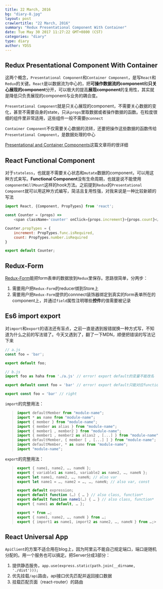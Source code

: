 ```yaml
---
title: 22 March, 2016
bg: "diary-8.jpg"
layout: post
crawlertitle: "22 March, 2016"
summary: "Redux Presentational Component With Container"
date: Tue May 30 2017 11:27:22 GMT+0800 (CST)
categories: "diary"
type: diary
author: YDSS
---
```


## Redux Presentational Component With Container

这两个概念，`Presentational Component`和`Container Component`，是写`React`和`Redux`的关键。`React`是以数据流为中心的，把**可操作数据流的component**和**只关心展现的component**分开，可以极大的提高**展现component**的复用性，其实就是降低只负责展现的component与业务的耦合度。

`Presentational Component`就是只关心展现的component，不需要关心数据的变化，甚至不需要自身的state，只从`props`里取数据或者操作数据的函数。在粒度很细的组件里非常适用，这些组件一般不需要`@connect`

`Container Component`不仅需要关心数据的流转，还要把操作这些数据的函数传给`Presentational Component`，是数据处理的中心

[Presentational and Container Components](https://medium.com/@dan_abramov/smart-and-dumb-components-7ca2f9a7c7d0#.w0gqdz70v)这篇文章将的很详细

## React Functional Component

对于`stateless`，也就是不需要关心状态和`mutate`数据的component，可以用这种方式来写。**Functional Component**没有生命周期，也就是说不能使用`componentWillMount`这样的hook方法。之前提到`Redux`的`Presentational Component`就可以用这种方式编写，简洁且复用性强，对我来说是一种比较新颖的写法

```js
import React, {Component, PropTypes} from 'react';

const Counter = (props) => 
    <span className='counter' onClick={props.increment}>{props.count}</span>

Counter.propTypes = {
    increment: PropTypes.func.isRequired,
    count: PropTypes.number.isRequired
}

export default Counter;

```

## Redux-Form

[Redux-Form](https://www.npmjs.com/package/redux-form)能把form表单的数据放到`Redux`里保存。思路很简单，分两步：

1. 需要用户把`Redux-Form`的reducer绑到Store上
2. 需要用户把`Redux-Form`提供的connnect装饰器绑定到真实的form表单所在的component上，并通过`field`属性注明哪些**控件**的值需要被记录

## Es6 import export

对`import`和`export`的语法还有盲点，之前一直是遇到报错就换一种方式写，不知道为什么之前的写法错了。今天又遇到了，翻了一下MDN，顺便把错误的写法记下来

```js
// a.js
const foo = 'bar';

export default foo;

// b.js
import foo as haha from './a.js' // error! export default的变量不能改名
```

```js
export default const foo = 'bar' // error! export default只能对应function和expression，不能赋值

export const foo = 'bar' // right
```

`import`的完整用法：

> ```js
> import defaultMember from "module-name";
> import * as name from "module-name";
> import { member } from "module-name";
> import { member as alias } from "module-name";
> import { member1 , member2 } from "module-name";
> import { member1 , member2 as alias2 , [...] } from "module-name";
> import defaultMember, { member [ , [...] ] } from "module-name";
> import defaultMember, * as name from "module-name";
> import "module-name";
> ```

`export`的完整用法：

> ```js
> export { name1, name2, …, nameN };
> export { variable1 as name1, variable2 as name2, …, nameN };
> export let name1, name2, …, nameN; // also var
> export let name1 = …, name2 = …, …, nameN; // also var, const
> 
> export default expression;
> export default function (…) { … } // also class, function*
> export default function name1(…) { … } // also class, function*
> export { name1 as default, … };
> 
> export * from …;
> export { name1, name2, …, nameN } from …;
> export { import1 as name1, import2 as name2, …, nameN } from …;> 
> ```

## React Universal App

`ApiClient`的方案不适合用在blog上，因为阿里云不能自己规定端口，端口是随机分配的。用一个服务也可以搞定。把Server分成3部分：

1. 提供静态服务，`app.use(express.static(path.join(__dirname, './dist')));`
2. 优先挂载`/api`路由，api接口优先匹配并返回接口数据
3. 挂载匹配页面（react-router）的路由